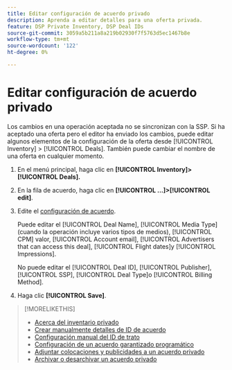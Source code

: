 ```yaml
---
title: Editar configuración de acuerdo privado
description: Aprenda a editar detalles para una oferta privada.
feature: DSP Private Inventory, DSP Deal IDs
source-git-commit: 3059a5b211a8a219b02930f7f5763d5ec1467b8e
workflow-type: tm+mt
source-wordcount: '122'
ht-degree: 0%

---
```


# Editar configuración de acuerdo privado

Los cambios en una operación aceptada no se sincronizan con la SSP. Si ha aceptado una oferta pero el editor ha enviado los cambios, puede editar algunos elementos de la configuración de la oferta desde [!UICONTROL Inventory] > [!UICONTROL Deals]. También puede cambiar el nombre de una oferta en cualquier momento.

1. En el menú principal, haga clic en **[!UICONTROL Inventory]> [!UICONTROL Deals].**

1. En la fila de acuerdo, haga clic en  **[!UICONTROL ...]>[!UICONTROL edit]**.

1. Edite el [configuración de acuerdo](deal-id-settings.md).

   Puede editar el [!UICONTROL Deal Name], [!UICONTROL Media Type] (cuando la operación incluye varios tipos de medios), [!UICONTROL CPM] valor, [!UICONTROL Account email], [!UICONTROL Advertisers that can access this deal], [!UICONTROL Flight dates]y [!UICONTROL Impressions].

   No puede editar el [!UICONTROL Deal ID], [!UICONTROL Publisher], [!UICONTROL SSP], [!UICONTROL Deal Type]o [!UICONTROL Billing Method].

1. Haga clic **[!UICONTROL Save]**.

>[!MORELIKETHIS]
>
>* [Acerca del inventario privado](private-inventory-about.md)
>* [Crear manualmente detalles de ID de acuerdo](deal-id-create.md)
>* [Configuración manual del ID de trato](deal-id-settings.md)
>* [Configuración de un acuerdo garantizado programático](programmatic-guaranteed-set-up.md)
>* [Adjuntar colocaciones y publicidades a un acuerdo privado](/help/dsp/inventory/deal-id-attach-placements.md)
>* [Archivar o desarchivar un acuerdo privado](/help/dsp/inventory/private-deal-archive-unarchive.md)

